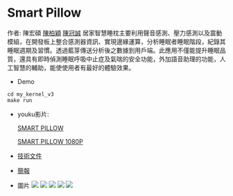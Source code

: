 # Smart Pillow
作者: 陳宏碩 [陳柏穎](https://github.com/bytp6) [陳冠誠](https://github.com/ivan0316)
居家智慧睡枕主要利用聲音感測、壓力感測以及震動模組，在開發板上整合感測器資訊、實現邊緣運算，分析睡眠者睡眠階段，紀錄其睡眠週期及習慣。透過藍芽傳送分析後之數據到用戶端。此應用不僅能提升睡眠品質，還具有即時偵測睡眠呼吸中止症及氣喘的安全功能，外加語音助理的功能，人工智慧的輔助，能使使用者有最好的體驗效果。
* Demo
```
cd my_kernel_v3
make run
```
* youku影片:

  [SMART PILLOW](http://v.youku.com/v_show/id_XMzYxMzUxNjE2NA==.html?spm=a2hzp.8244740.0.0)

  [SMART PILLOW 1080P](http://v.youku.com/v_show/id_XMzYxMzUxMTI5Ng.html?spm=a2h0j.11185381.listitem_page1.5~A)

* [技術文件](https://github.com/max2468tw/Smart_Pillow/blob/master/doc/2018_Synopsys_ARC_SMART_PILLOW.pdf)

* [簡報](https://github.com/max2468tw/Smart_Pillow/blob/master/doc/2018_Synopsys-ARC_SMART_PILLOW.pdf)

* 圖片
![](https://github.com/max2468tw/Smart_Pillow/blob/master/doc/1.jpg)
![](https://github.com/max2468tw/Smart_Pillow/blob/master/doc/2.jpg)
![](https://github.com/max2468tw/Smart_Pillow/blob/master/doc/3.jpg)
![](https://github.com/max2468tw/Smart_Pillow/blob/master/doc/4.jpg)
![](https://github.com/max2468tw/Smart_Pillow/blob/master/doc/5.jpg)
